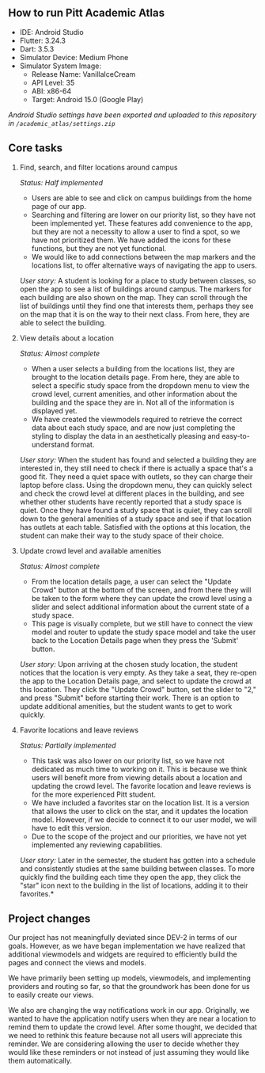 ## How to run Pitt Academic Atlas
* IDE: Android Studio
* Flutter: 3.24.3
* Dart: 3.5.3
* Simulator Device: Medium Phone
* Simulator System Image:
  * Release Name: VanillaIceCream
  * API Level: 35
  * ABI: x86-64
  * Target: Android 15.0 (Google Play)

*Android Studio settings have been exported and uploaded to this repository in `/academic_atlas/settings.zip`*

## Core tasks
1. Find, search, and filter locations around campus

   *Status: Half implemented*
    * Users are able to see and click on campus buildings from the home page of our app.
    * Searching and filtering are lower on our priority list, so they have not been implemented yet. These features add convenience to the app, but they are not a necessity to allow a user to find a spot, so we have not prioritized them. We have added the icons for these functions, but they are not yet functional. 
    * We would like to add connections between the map markers and the locations list, to offer alternative ways of navigating the app to users.

   *User story:* A student is looking for a place to study between classes, so open the app to see a list of buildings around campus. The markers for each building are also shown on the map. They can scroll through the list of buildings until they find one that interests them, perhaps they see on the map that it is on the way to their next class. From here, they are able to select the building.  

2. View details about a location

   *Status: Almost complete*
    * When a user selects a building from the locations list, they are brought to the location details page. From here, they are able to select a specific study space from the dropdown menu to view the crowd level, current amenities, and other information about the building and the space they are in. Not all of the information is displayed yet.
    * We have created the viewmodels required to retrieve the correct data about each study space, and are now just completing the styling to display the data in an aesthetically pleasing and easy-to-understand format. 

   *User story:* When the student has found and selected a building they are interested in, they still need to check if there is actually a space that's a good fit. They need a quiet space with outlets, so they can charge their laptop before class. Using the dropdown menu, they can quickly select and check the crowd level at different places in the building, and see whether other students have recently reported that a study space is quiet. Once they have found a study space that is quiet, they can scroll down to the general amenities of a study space and see if that location has outlets at each table. Satisfied with the options at this location, the student can make their way to the study space of their choice. 
    
3. Update crowd level and available amenities

   *Status: Almost complete*  
    * From the location details page, a user can select the "Update Crowd" button at the bottom of the screen, and from there they will be taken to the form where they can update the crowd level using a slider and select additional information about the current state of a study space.
    * This page is visually complete, but we still have to connect the view model and router to update the study space model and take the user back to the Location Details page when they press the 'Submit' button. 

   *User story:* Upon arriving at the chosen study location, the student notices that the location is very empty. As they take a seat, they re-open the app to the Location Details page, and select to update the crowd at this location. They click the "Update Crowd" button, set the slider to "2," and press "Submit" before starting their work. There is an option to update additional amenities, but the student wants to get to work quickly.

4. Favorite locations and leave reviews

   *Status: Partially implemented*  
    * This task was also lower on our priority list, so we have not dedicated as much time to working on it. This is because we think users will benefit more from viewing details about a location and updating the crowd level. The favorite location and leave reviews is for the more experienced Pitt student.
    * We have included a favorites star on the location list. It is a version that allows the user to click on the star, and it updates the location model. However, if we decide to connect it to our user model, we will have to edit this version. 
    * Due to the scope of the project and our priorities, we have not yet implemented any reviewing capabilities. 

   *User story:* Later in the semester, the student has gotten into a schedule and consistently studies at the same building between classes. To more quickly find the building each time they open the app, they click the "star" icon next to the building in the list of locations, adding it to their favorites.*   

## Project changes
Our project has not meaningfully deviated since DEV-2 in terms of our goals. However, as we have began implementation we have realized that additional viewmodels and widgets are required to efficiently build the pages and connect the views and models. 

We have primarily been setting up models, viewmodels, and implementing providers and routing so far, so that the groundwork has been done for us to easily create our views. 

We also are changing the way notifications work in our app. Originally, we wanted to have the application notify users when they are near a location to remind them to update the crowd level. After some thought, we decided that we need to rethink this feature because not all users will appreciate this reminder. We are considering allowing the user to decide whether they would like these reminders or not instead of just assuming they would like them automatically. 
